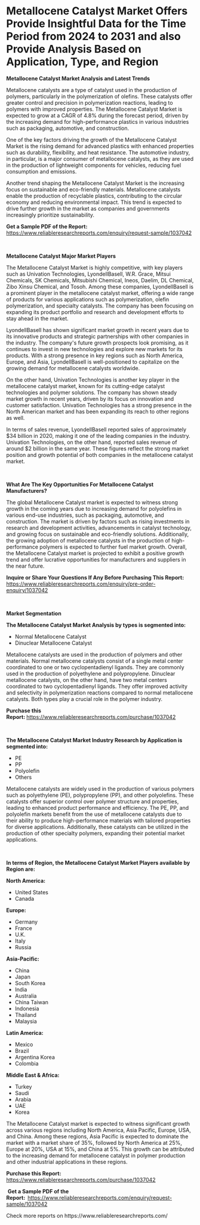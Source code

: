 <p><h1>Metallocene Catalyst Market Offers Provide Insightful Data for the Time Period from 2024 to 2031 and also Provide Analysis Based on Application, Type, and Region</h1></p><p><strong>Metallocene Catalyst Market Analysis and Latest Trends</strong></p>
<p><p>Metallocene catalysts are a type of catalyst used in the production of polymers, particularly in the polymerization of olefins. These catalysts offer greater control and precision in polymerization reactions, leading to polymers with improved properties. The Metallocene Catalyst Market is expected to grow at a CAGR of 4.8% during the forecast period, driven by the increasing demand for high-performance plastics in various industries such as packaging, automotive, and construction.</p><p>One of the key factors driving the growth of the Metallocene Catalyst Market is the rising demand for advanced plastics with enhanced properties such as durability, flexibility, and heat resistance. The automotive industry, in particular, is a major consumer of metallocene catalysts, as they are used in the production of lightweight components for vehicles, reducing fuel consumption and emissions.</p><p>Another trend shaping the Metallocene Catalyst Market is the increasing focus on sustainable and eco-friendly materials. Metallocene catalysts enable the production of recyclable plastics, contributing to the circular economy and reducing environmental impact. This trend is expected to drive further growth in the market as companies and governments increasingly prioritize sustainability.</p></p>
<p><strong>Get a Sample PDF of the Report:&nbsp;</strong> <a href="https://www.reliableresearchreports.com/enquiry/request-sample/1037042">https://www.reliableresearchreports.com/enquiry/request-sample/1037042</a></p>
<p>&nbsp;</p>
<p><strong>Metallocene Catalyst Major Market Players</strong></p>
<p><p>The Metallocene Catalyst Market is highly competitive, with key players such as Univation Technologies, LyondellBasell, W.R. Grace, Mitsui Chemicals, SK Chemicals, Mitsubishi Chemical, Ineos, Daelim, DL Chemical, Zibo Xinsu Chemical, and Tosoh. Among these companies, LyondellBasell is a prominent player in the metallocene catalyst market, offering a wide range of products for various applications such as polymerization, olefin polymerization, and specialty catalysts. The company has been focusing on expanding its product portfolio and research and development efforts to stay ahead in the market.</p><p>LyondellBasell has shown significant market growth in recent years due to its innovative products and strategic partnerships with other companies in the industry. The company's future growth prospects look promising, as it continues to invest in new technologies and explore new markets for its products. With a strong presence in key regions such as North America, Europe, and Asia, LyondellBasell is well-positioned to capitalize on the growing demand for metallocene catalysts worldwide.</p><p>On the other hand, Univation Technologies is another key player in the metallocene catalyst market, known for its cutting-edge catalyst technologies and polymer solutions. The company has shown steady market growth in recent years, driven by its focus on innovation and customer satisfaction. Univation Technologies has a strong presence in the North American market and has been expanding its reach to other regions as well.</p><p>In terms of sales revenue, LyondellBasell reported sales of approximately $34 billion in 2020, making it one of the leading companies in the industry. Univation Technologies, on the other hand, reported sales revenue of around $2 billion in the same year. These figures reflect the strong market position and growth potential of both companies in the metallocene catalyst market.</p></p>
<p>&nbsp;</p>
<p><strong>What Are The Key Opportunities For Metallocene Catalyst Manufacturers?</strong></p>
<p><p>The global Metallocene Catalyst market is expected to witness strong growth in the coming years due to increasing demand for polyolefins in various end-use industries, such as packaging, automotive, and construction. The market is driven by factors such as rising investments in research and development activities, advancements in catalyst technology, and growing focus on sustainable and eco-friendly solutions. Additionally, the growing adoption of metallocene catalysts in the production of high-performance polymers is expected to further fuel market growth. Overall, the Metallocene Catalyst market is projected to exhibit a positive growth trend and offer lucrative opportunities for manufacturers and suppliers in the near future.</p></p>
<p><strong>Inquire or Share Your Questions If Any Before Purchasing This Report:</strong> <a href="https://www.reliableresearchreports.com/enquiry/pre-order-enquiry/1037042">https://www.reliableresearchreports.com/enquiry/pre-order-enquiry/1037042</a></p>
<p>&nbsp;</p>
<p><strong>Market Segmentation</strong></p>
<p><strong>The Metallocene Catalyst Market Analysis by types is segmented into:</strong></p>
<p><ul><li>Normal Metallocene Catalyst</li><li>Dinuclear Metallocene Catalyst</li></ul></p>
<p><p>Metallocene catalysts are used in the production of polymers and other materials. Normal metallocene catalysts consist of a single metal center coordinated to one or two cyclopentadienyl ligands. They are commonly used in the production of polyethylene and polypropylene. Dinuclear metallocene catalysts, on the other hand, have two metal centers coordinated to two cyclopentadienyl ligands. They offer improved activity and selectivity in polymerization reactions compared to normal metallocene catalysts. Both types play a crucial role in the polymer industry.</p></p>
<p><strong>Purchase this Report:&nbsp;</strong><a href="https://www.reliableresearchreports.com/purchase/1037042">https://www.reliableresearchreports.com/purchase/1037042</a></p>
<p>&nbsp;</p>
<p><strong>The Metallocene Catalyst Market Industry Research by Application is segmented into:</strong></p>
<p><ul><li>PE</li><li>PP</li><li>Polyolefin</li><li>Others</li></ul></p>
<p><p>Metallocene catalysts are widely used in the production of various polymers such as polyethylene (PE), polypropylene (PP), and other polyolefins. These catalysts offer superior control over polymer structure and properties, leading to enhanced product performance and efficiency. The PE, PP, and polyolefin markets benefit from the use of metallocene catalysts due to their ability to produce high-performance materials with tailored properties for diverse applications. Additionally, these catalysts can be utilized in the production of other specialty polymers, expanding their potential market applications.</p></p>
<p>&nbsp;</p>
<p><strong>In terms of Region, the Metallocene Catalyst Market Players available by Region are:</strong></p>
<p>
    <p> <strong> North America: </strong>
        <ul>
            <li>United States</li>
            <li>Canada</li>
        </ul>
        </p> 
    <p> <strong> Europe: </strong>
        <ul>
            <li>Germany</li>
            <li>France</li>
            <li>U.K.</li>
            <li>Italy</li>
            <li>Russia</li>
        </ul>
        </p> 
    <p> <strong> Asia-Pacific: </strong>
        <ul>
            <li>China</li>
            <li>Japan</li>
            <li>South Korea</li>
            <li>India</li>
            <li>Australia</li>
            <li>China Taiwan</li>
            <li>Indonesia</li>
            <li>Thailand</li>
            <li>Malaysia</li>
        </ul>
        </p> 
    <p> <strong> Latin America: </strong>
        <ul>
            <li>Mexico</li>
            <li>Brazil</li>
            <li>Argentina Korea</li>
            <li>Colombia</li>
        </ul>
        </p> 
    <p> <strong> Middle East & Africa: </strong>
        <ul>
            <li>Turkey</li>
            <li>Saudi</li>
            <li>Arabia</li>
            <li>UAE</li>
            <li>Korea</li>
        </ul>
    </p>
    </p>
<p><p>The Metallocene Catalyst market is expected to witness significant growth across various regions including North America, Asia Pacific, Europe, USA, and China. Among these regions, Asia Pacific is expected to dominate the market with a market share of 35%, followed by North America at 25%, Europe at 20%, USA at 15%, and China at 5%. This growth can be attributed to the increasing demand for metallocene catalyst in polymer production and other industrial applications in these regions.</p></p>
<p><strong>Purchase this Report: </strong><a href="https://www.reliableresearchreports.com/purchase/1037042">https://www.reliableresearchreports.com/purchase/1037042</a></p>
<p>&nbsp;<strong>Get a Sample PDF of the Report:&nbsp;&nbsp;</strong><a href="https://www.reliableresearchreports.com/enquiry/request-sample/1037042">https://www.reliableresearchreports.com/enquiry/request-sample/1037042</a></p>
<p><strong></strong></p>
<p>Check more reports on https://www.reliableresearchreports.com/</p>